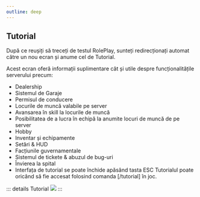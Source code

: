 ```yaml
---
outline: deep
---
```


## Tutorial 

După ce reușiți să treceți de testul RolePlay, sunteți redirecționați automat către un nou ecran și anume cel de Tutorial.

Acest ecran oferă informații suplimentare cât și utile despre funcționalitățile serverului precum:

-  Dealership
- Sistemul de Garaje
- Permisul de conducere
- Locurile de muncă valabile pe server
- Avansarea în skill la locurile de muncă
- Posibilitatea de a lucra în echipă la anumite locuri de muncă de pe server
- Hobby
- Inventar și echipamente
- Setări & HUD
- Facțiunile guvernamentale
- Sistemul de tickete & abuzul de bug-uri
- Învierea la spital
- Interfața de tutorial se poate închide apăsând tasta ESC Tutorialul poate oricând să fie accesat folosind comanda [/tutorial] în joc.

::: details Tutorial
  <img src="https://i.imgur.com/7C2jl67.gif"/>
:::